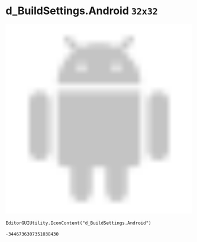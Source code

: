 # d_BuildSettings.Android `32x32`
<img src="/img/d_BuildSettings.Android.png" width=512 height=512>

``` CSharp
EditorGUIUtility.IconContent("d_BuildSettings.Android")
```
```
-3446736307351038430
```
